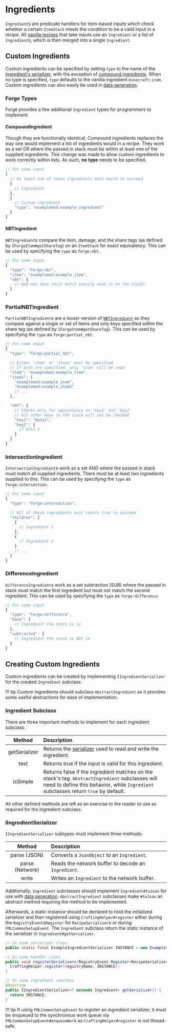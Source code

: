 Ingredients
===========

`Ingredient`s are predicate handlers for item-based inputs which check whether a certain `ItemStack` meets the condition to be a valid input in a recipe. All [vanilla recipes][recipes] that take inputs use an `Ingredient` or a list of `Ingredient`s, which is then merged into a single `Ingredient`.

Custom Ingredients
------------------

Custom ingredients can be specified by setting `type` to the name of the [ingredient's serializer][serializer], with the exception of [compound ingredients][compound]. When no type is specified, `type` defaults to the vanilla ingredient `minecraft:item`. Custom ingredients can also easily be used in [data generation][datagen].

### Forge Types

Forge provides a few additional `Ingredient` types for programmers to implement. 

#### CompoundIngredient

Though they are functionally identical, Compound ingredients replaces the way one would implement a list of ingredients would in a recipe. They work as a set OR where the passed in stack must be within at least one of the supplied ingredients. This change was made to allow custom ingredients to work correctly within lists. As such, **no type** needs to be specified.

```js
// For some input
[
  // At least one of these ingredients must match to succeed
  {
    // Ingredient
  },
  {
    // Custom ingredient
    "type": "examplemod:example_ingredient"
  }
]
```

#### NBTIngredient

`NBTIngredient`s compare the item, damage, and the share tags (as defined by `IForgeItem#getShareTag`) on an `ItemStack` for exact equivalency. This can be used by specifying the `type` as `forge:nbt`.

```js
// For some input
{
  "type": "forge:nbt",
  "item": "examplemod:example_item",
  "nbt": {
    // Add nbt data (must match exactly what is on the stack)
  }
}
```

### PartialNBTIngredient

`PartialNBTIngredient`s are a looser version of [`NBTIngredient`][nbt] as they compare against a single or set of items and only keys specified within the share tag (as defined by `IForgeItem#getShareTag`). This can be used by specifying the `type` as `forge:partial_nbt`.

```js
// For some input
{
  "type": "forge:partial_nbt",

  // Either 'item' or 'items' must be specified
  // If both are specified, only 'item' will be read
  "item": "examplemod:example_item",
  "items": [
    "examplemod:example_item",
    "examplemod:example_item2"
    // ...
  ],

  "nbt": {
    // Checks only for equivalency on 'key1' and 'key2'
    // All other keys in the stack will not be checked
    "key1": "data1",
    "key2": {
      // Data 2
    }
  }
}
```

### IntersectionIngredient

`IntersectionIngredient`s work as a set AND where the passed in stack must match all supplied ingredients. There must be at least two ingredients supplied to this. This can be used by specifying the `type` as `forge:intersection`.

```js
// For some input
{
  "type": "forge:intersection",

  // All of these ingredients must return true to succeed
  "children": [
    {
      // Ingredient 1
    },
    {
      // Ingredient 2
    }
    // ...
  ]
}
```

### DifferenceIngredient

`DifferenceIngredient`s work as a set subtraction (SUB) where the passed in stack must match the first ingredient but must not match the second ingredient. This can be used by specifying the `type` as `forge:difference`.

```js
// For some input
{
  "type": "forge:difference",
  "base": {
    // Ingredient the stack is in
  },
  "subtracted": {
    // Ingredient the stack is NOT in
  }
}
```

Creating Custom Ingredients
---------------------------

Custom ingredients can be created by implementing `IIngredientSerializer` for the created `Ingredient` subclass.

!!! tip
    Custom ingredients should subclass `AbstractIngredient` as it provides some useful abstractions for ease of implementation.

### Ingredient Subclass

There are three important methods to implement for each ingredient subclass:

 Method       | Description
 :---:        | :---
getSerializer | Returns the [serializer] used to read and write the ingredient.
test          | Returns true if the input is valid for this ingredient.
isSimple      | Returns false if the ingredient matches on the stack's tag. `AbstractIngredient` subclasses will need to define this behavior, while `Ingredient` subclasses return `true` by default.

All other defined methods are left as an exercise to the reader to use as required for the ingredient subclass.

### IIngredientSerializer

`IIngredientSerializer` subtypes must implement three methods:

 Method         | Description
 :---:          | :---
parse (JSON)    | Converts a `JsonObject` to an `Ingredient`.
parse (Network) | Reads the network buffer to decode an `Ingredient`.
write           | Writes an `Ingredient` to the network buffer.

Additionally, `Ingredient` subclasses should implement `Ingredient#toJson` for use with [data generation][datagen]. `AbstractIngredient` subclasses make `#toJson` an abstract method requiring the method to be implemented.

Afterwards, a static instance should be declared to hold the initialized serializer and then registered using `CraftingHelper#register` either during the `RegistryEvent$Register` for `RecipeSerializer`s or during `FMLCommonSetupEvent`. The `Ingredient` subclass return the static instance of the serializer in `Ingredient#getSerializer`.

```java
// In some serializer class
public static final ExampleIngredientSerializer INSTANCE = new ExampleIngredientSerializer();

// In some handler class
public void registerSerializers(RegistryEvent.Register<RecipeSerializer<?>> event) {
  CraftingHelper.register(registryName, INSTANCE);
}

// In some ingredient subclass
@Override
public IIngredientSerializer<? extends Ingredient> getSerializer() {
  return INSTANCE;
}
```

!!! tip
    If using `FMLCommonSetupEvent` to register an ingredient serializer, it must be enqueued to the synchronous work queue via `FMLCommonSetupEvent#enqueueWork` as `CraftingHelper#register` is not thread-safe.

[recipes]: https://minecraft.fandom.com/wiki/Recipe#List_of_recipe_types
[nbt]: #nbtingredient
[serializer]: #iingredientserializer
[compound]: #compoundingredient
[datagen]: ../../../datagen/server/recipes.md
